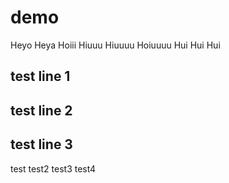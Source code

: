 # demo
Heyo
Heya
Hoiii
Hiuuu
Hiuuuu
Hoiuuuu
Hui
Hui
Hui

## test line 1  
## test line 2  
## test line 3  
test
test2
test3
test4